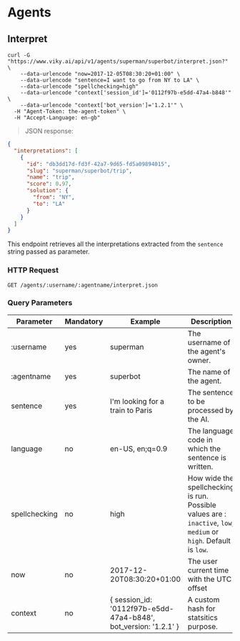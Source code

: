 # Agents

## Interpret

```shell
curl -G "https://www.viky.ai/api/v1/agents/superman/superbot/interpret.json?" \
    --data-urlencode "now=2017-12-05T08:30:20+01:00" \
    --data-urlencode "sentence=I want to go from NY to LA" \
    --data-urlencode "spellchecking=high"
    --data-urlencode "context['session_id']='0112f97b-e5dd-47a4-b848'" \
    --data-urlencode "context['bot_version']='1.2.1'" \
  -H "Agent-Token: the-agent-token" \
  -H "Accept-Language: en-gb"
```

> JSON response:

```json
{
  "interpretations": [
    {
      "id": "db3dd17d-fd3f-42a7-9d65-fd5a09894015",
      "slug": "superman/superbot/trip",
      "name": "trip",
      "score": 0.97,
      "solution": {
        "from": "NY",
        "to": "LA"
      }
    }
  ]
}
```

This endpoint retrieves all the interpretations extracted from the `sentence` string passed as parameter.

### HTTP Request

`GET /agents/:username/:agentname/interpret.json`

### Query Parameters


<table>
  <thead>
    <tr>
      <th>Parameter</th>
      <th>Mandatory</th>
      <th>Example</th>
      <th>Description</th>
    </tr>
  </thead>
  <tbody>
    <tr>
      <td>:username</td>
      <td>yes</td>
      <td>superman</td>
      <td>The username of the agent's owner.</td>
    </tr>
    <tr>
      <td>:agentname</td>
      <td>yes</td>
      <td>superbot</td>
      <td>The name of the agent.</td>
    </tr>
    <tr>
      <td>sentence</td>
      <td>yes</td>
      <td>I'm looking for a train to Paris</td>
      <td>The sentence to be processed by the AI.</td>
    </tr>
    <tr>
      <td>language</td>
      <td>no</td>
      <td>en-US, en;q=0.9</td>
      <td>The language code in which the sentence is written.</td>
    </tr>
    <tr>
      <td>spellchecking</td>
      <td>no</td>
      <td>high</td>
      <td>How wide the spellchecking is run. Possible values are : <code>inactive</code>, <code>low</code>, <code>medium</code> or <code>high</code>. Default is <code>low</code>.</td>
    </tr>
    <tr>
      <td>now</td>
      <td>no</td>
      <td>2017-12-20T08:30:20+01:00</td>
      <td>The user current time with the UTC offset</td>
    </tr>
    <tr>
      <td>context</td>
      <td>no</td>
      <td>{ session_id: '0112f97b-e5dd-47a4-b848', bot_version: '1.2.1' }</td>
      <td>A custom hash for statsitics purpose.</td>
    </tr>
  </tbody>
</table>
